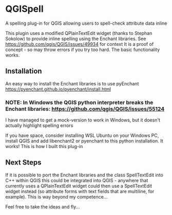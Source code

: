 # QGISpell
A spelling plug-in for QGIS allowing users to spell-check attribute data inline

This plugin uses a modified QPlainTextEdit widget (thanks to Stephan Sokolow) to provide inline spelling using the Enchant libraries. See https://github.com/qgis/QGIS/issues/49934 for context
It is a proof of concept - so may throw errors if you try too hard. The basic functionality works.
## Installation
An easy way to install the Enchant libraries is to use pyEnchant https://pyenchant.github.io/pyenchant/install.html
### NOTE: In Windows the QGIS python interpreter breaks the Enchant libraries: https://github.com/qgis/QGIS/issues/55124
I have managed to get a mock-version to work in Windows, but it doesn't actually highlight spelling errors

If you have space, consider installing WSL Ubuntu on your Windows PC, install QGIS and add libenchant2 or pyenchant to this python installation. It works! This is how I built this plug-in

## Next Steps
If it is possible to port the Enchant libraries and the class SpellTextEdit into C++ within QGIS this could be integrated into QGIS - anywhere that currently uses a QPlainTextEdit widget could then use a SpellTextEdit widget instead (so attribute forms with text fields that are multiline, for example). This is way beyond my competence...

Feel free to take the ideas and fly...
